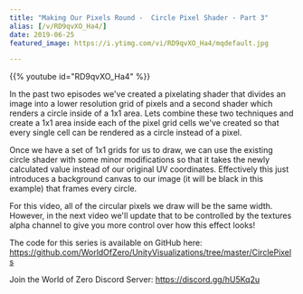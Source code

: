```yaml
---
title: "Making Our Pixels Round -  Circle Pixel Shader - Part 3"
alias: [/v/RD9qvXO_Ha4/]
date: 2019-06-25
featured_image: https://i.ytimg.com/vi/RD9qvXO_Ha4/mqdefault.jpg

---
```


{{% youtube id="RD9qvXO_Ha4" %}}

In the past two episodes we've created a pixelating shader that divides an image into a lower resolution grid of pixels and a second shader which renders a circle inside of a 1x1 area. Lets combine these two techniques and create a 1x1 area inside each of the pixel grid cells we've created so that every single cell can be rendered as a circle instead of a pixel.

Once we have a set of 1x1 grids for us to draw, we can use the existing circle shader with some minor modifications so that it takes the newly calculated value instead of our original UV coordinates. Effectively this just introduces a background canvas to our image (it will be black in this example) that frames every circle.

For this video, all of the circular pixels we draw will be the same width. However, in the next video we'll update that to be controlled by the textures alpha channel to give you more control over how this effect looks!

The code for this series is available on GitHub here: https://github.com/WorldOfZero/UnityVisualizations/tree/master/CirclePixels

Join the World of Zero Discord Server: https://discord.gg/hU5Kq2u